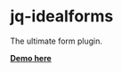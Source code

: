 jq-idealforms
=============

The ultimate form plugin.

**[Demo here](http://elclanrs.github.com/jq-idealforms/)**